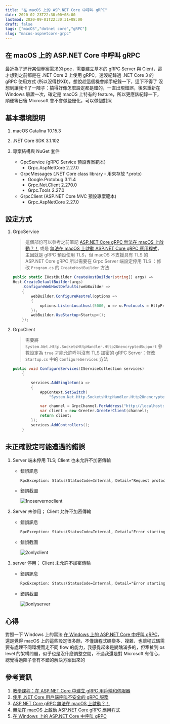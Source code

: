 ```yaml
---
title: "在 macOS 上的 ASP.NET Core 中呼叫 gRPC"
date: 2020-02-23T22:30:00+08:00
lastmod: 2020-09-01T22:30:31+08:00
draft: false
tags: ["macOS","dotnet core","gRPC"]
slug: "macos-aspnetcore-grpc"
---
```


## 在 macOS 上的 ASP.NET Core 中呼叫 gRPC

最近為了進行某個專案需求的 poc，需要建立基本的 gRPC Server 與 Cient，這才想到之前都是在 .NET Core 2 上使用 gRPC，還沒紀錄過 .NET Core 3 的 gRPC 使用方式 (所以沒得抄XD)，想說趁這個機會順手紀錄一下，這下不得了  沒想到讓我卡了一陣子：搞得好像怎麼設定都是錯的，一直出現錯誤，後來重新在 Windows 驗證一次，確定是 macOS 上特有的 feature，所以更應該紀錄一下，順便等日後 Microsoft 會不會做些優化，可以做個對照

## 基本環境說明

1. macOS Catalina 10.15.3
2. .NET Core SDK 3.1.102
3. 專案結構與 NuGet 套件

    - GpcService (gRPC Service 預設專案範本)
      - Grpc.AspNetCore 2.27.0
    - GrpcMessages (.NET Core class library - 用來存放 *.proto)
      - Google.Protobug 3.11.4
      - Grpc.Net.Client 2.270.0
      - Grpc.Tools 2.27.0
    - GrpcClient (ASP.NET Core MVC 預設專案範本)
      - Grpc.AspNetCore 2.27.0

## 設定方式

1. GrpcService

    > 這個部份可以參考之前筆記 [ASP.NET Core gRPC 無法在 macOS 上啟動？！](https://blog.yowko.com/aspdotnet-core-grpc-macos/) 或是 [無法在 macOS 上啟動 ASP.NET Core gRPC 應用程式](https://docs.microsoft.com/zh-tw/aspnet/core/grpc/troubleshoot?view=aspnetcore-3.1&WT.mc_id=DOP-MVP-5002594#unable-to-start-aspnet-core-grpc-app-on-macos)，主因就是 gRPC 預設使用 TLS，但 macOS 不支援具有 TLS 的 ASP.NET Core gRPC 所以需要在 Grpc Server 端設定停用 TLS ：修改 `Program.cs` 的 `CreateHostBuilder` 方法

    ```cs
    public static IHostBuilder CreateHostBuilder(string[] args) =>
    Host.CreateDefaultBuilder(args)
        .ConfigureWebHostDefaults(webBuilder =>
        {
            webBuilder.ConfigureKestrel(options =>
            {
                options.ListenLocalhost(5000, o => o.Protocols = HttpProtocols.Http2);
            });
            webBuilder.UseStartup<Startup>();
        });
    ```

2. GrpcClient

    > 需要將 `System.Net.Http.SocketsHttpHandler.Http2UnencryptedSupport` 參數設定為 `true` 才能允許呼叫沒有 TLS 加密的 gRPC Server：修改 `Startup.cs` 中的 `ConfigureServices` 方法

    ```cs
    public void ConfigureServices(IServiceCollection services)
        {

            services.AddSingleton(a =>
            {
                AppContext.SetSwitch(
                    "System.Net.Http.SocketsHttpHandler.Http2UnencryptedSupport", true);

                var channel = GrpcChannel.ForAddress("http://localhost:5000");
                var client = new Greeter.GreeterClient(channel);
                return client;
            });
            services.AddControllers();
        }
    ```

## 未正確設定可能遭遇的錯誤

1. Server 端未停用 TLS; Client 也未允許不加密傳輸

    - 錯誤訊息

        ```txt
        RpcException: Status(StatusCode=Internal, Detail="Request protocol 'HTTP/1.1' is not supported.")
        ```

    - 錯誤截圖

        ![1noservernoclient](https://user-images.githubusercontent.com/3851540/75629012-6401d180-5c19-11ea-9196-c8ad2d34f8fb.png)

2. Server 未停用； Client 允許不加密傳輸

    - 錯誤訊息

        ```txt
        RpcException: Status(StatusCode=Internal, Detail="Error starting gRPC call: An error occurred while sending the request.")
        ```

    - 錯誤截圖

        ![2onlyclient](https://user-images.githubusercontent.com/3851540/75629013-682def00-5c19-11ea-9b2f-371f21fe43eb.png)

3. server 停用； Client 未允許不加密傳輸

    - 錯誤訊息

        ```txt
        RpcException: Status(StatusCode=Internal, Detail="Error starting gRPC call: Connection refused")
        ```

    - 錯誤截圖

        ![3onlyserver](https://user-images.githubusercontent.com/3851540/75629014-695f1c00-5c19-11ea-87d9-f7b65fcc5c6c.png)

## 心得

對照一下 Windows 上的寫法 [在 Windows 上的 ASP.NET Core 中呼叫 gRPC](https;//blog.yowko.com/windows-aspnetcore-grpc)，還是覺得 macOS 上的這些設定很多餘，不僅讓程式碼變多、複雜、也讓程式碼需要有處理不同環境而走不同 flow 的能力，我感覺起來是變醜滿多的，但牽扯到 os level 的架構問題，似乎也是沒什麼調整空間，不過我還是對 Microsoft 有信心，總覺得過陣子會有不錯的解決方案出來的

## 參考資訊

1. [教學課程：在 ASP.NET Core 中建立 gRPC 用戶端和伺服器](https://docs.microsoft.com/zh-tw/aspnet/core/tutorials/grpc/grpc-start?view=aspnetcore-3.1&tabs=visual-studio&WT.mc_id=DOP-MVP-5002594)
2. [使用 .NET Core 用戶端呼叫不安全的 gRPC 服務](https://docs.microsoft.com/zh-tw/aspnet/core/grpc/troubleshoot?view=aspnetcore-3.1&WT.mc_id=DOP-MVP-5002594#call-insecure-grpc-services-with-net-core-client)
3. [ASP.NET Core gRPC 無法在 macOS 上啟動？！](https://blog.yowko.com/aspdotnet-core-grpc-macos/)
4. [無法在 macOS 上啟動 ASP.NET Core gRPC 應用程式](https://docs.microsoft.com/zh-tw/aspnet/core/grpc/troubleshoot?view=aspnetcore-3.1&WT.mc_id=DOP-MVP-5002594#unable-to-start-aspnet-core-grpc-app-on-macos)
5. [在 Windows 上的 ASP.NET Core 中呼叫 gRPC](https;//blog.yowko.com/windows-aspnetcore-grpc)
